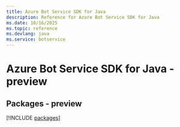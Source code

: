 ```yaml
---
title: Azure Bot Service SDK for Java
description: Reference for Azure Bot Service SDK for Java
ms.date: 10/16/2025
ms.topic: reference
ms.devlang: java
ms.service: botservice
---
```

# Azure Bot Service SDK for Java - preview
## Packages - preview
[!INCLUDE [packages](bot-service-index.md)]